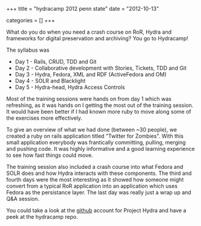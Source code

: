 +++
title = "hydracamp 2012 penn state"
date = "2012-10-13"


categories = []
+++

What do you do when you need a crash course on RoR, Hydra and frameworks for
digital preservation and archiving? You go to Hydracamp!

The syllabus was

* Day 1 - Rails, CRUD, TDD and Git
* Day 2 - Collaborative development with Stories, Tickets, TDD and Git
* Day 3 - Hydra, Fedora, XML and RDF (ActiveFedora and OM)
* Day 4 - SOLR and Blacklight
* Day 5 - Hydra-head, Hydra Access Controls

Most of the training sessions were hands on from day 1 which was
refreshing, as it was hands on I getting the most out of the training
session. It would have been better if I had known more ruby to move
along some of the exercises more effectively.

To give an overview of what we had done (between ~30 people), we created
a ruby on rails application titled "Twitter for Zombies". With this small
application everybody was frantically committing, pulling, merging and
pushing code. It was highly informative and a good learning experience
to see how fast things could move.

The training session also included a crash course into what Fedora and
SOLR does and how Hydra interacts with these components. The third and
fourth days were the most interesting as it showed how someone might
convert from a typical RoR application into an application which uses
Fedora as the persistance layer. The last day was really just a wrap up
and Q&A session.

You could take a look at the [github](https://github.com/projecthydra)
account for Project Hydra and have a peek at the hydracamp repo.
